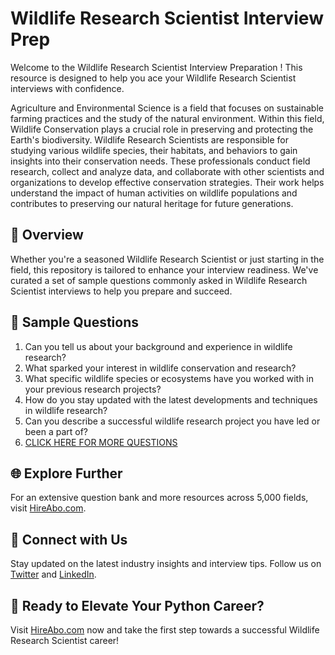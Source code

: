 # Wildlife Research Scientist Interview Prep

Welcome to the Wildlife Research Scientist Interview Preparation ! This resource is designed to help you ace your Wildlife Research Scientist interviews with confidence.

Agriculture and Environmental Science is a field that focuses on sustainable farming practices and the study of the natural environment. Within this field, Wildlife Conservation plays a crucial role in preserving and protecting the Earth's biodiversity. Wildlife Research Scientists are responsible for studying various wildlife species, their habitats, and behaviors to gain insights into their conservation needs. These professionals conduct field research, collect and analyze data, and collaborate with other scientists and organizations to develop effective conservation strategies. Their work helps understand the impact of human activities on wildlife populations and contributes to preserving our natural heritage for future generations.

## 🚀 Overview

Whether you're a seasoned Wildlife Research Scientist or just starting in the field, this repository is tailored to enhance your interview readiness. We've curated a set of sample questions commonly asked in Wildlife Research Scientist interviews to help you prepare and succeed.

## 📝 Sample Questions

1. Can you tell us about your background and experience in wildlife research?
2. What sparked your interest in wildlife conservation and research?
3. What specific wildlife species or ecosystems have you worked with in your previous research projects?
4. How do you stay updated with the latest developments and techniques in wildlife research?
5. Can you describe a successful wildlife research project you have led or been a part of?
6. [CLICK HERE FOR MORE QUESTIONS](https://hireabo.com/job/10_3_28/Wildlife%20Research%20Scientist)

## 🌐 Explore Further

For an extensive question bank and more resources across 5,000 fields, visit [HireAbo.com](https://www.hireabo.com).

## 📱 Connect with Us

Stay updated on the latest industry insights and interview tips. Follow us on [Twitter](https://twitter.com/hireabo) and [LinkedIn](https://www.linkedin.com/in/hire-abo-3609972a8/).

## 🚀 Ready to Elevate Your Python Career?

Visit [HireAbo.com](https://www.hireabo.com) now and take the first step towards a successful Wildlife Research Scientist career!